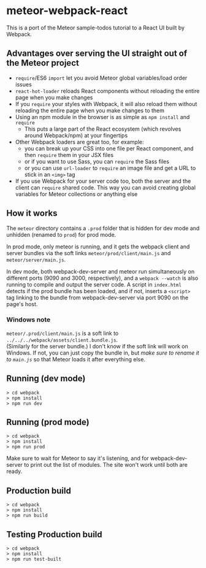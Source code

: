 # meteor-webpack-react

This is a port of the Meteor sample-todos tutorial to a React UI built by Webpack.

## Advantages over serving the UI straight out of the Meteor project

* `require`/ES6 `import` let you avoid Meteor global variables/load order issues
* `react-hot-loader` reloads React components without reloading the entire page
  when you make changes
* If you `require` your styles with Webpack, it will also reload them without
  reloading the entire page when you make changes to them
* Using an npm module in the browser is as simple as `npm install` and `require`
  * This puts a large part of the React ecosystem (which revolves around Webpack/npm)
    at your fingertips
* Other Webpack loaders are great too, for example:
  * you can break up your CSS into one file per React component, and then `require`
    them in your JSX files
  * or if you want to use Sass, you can `require` the Sass files
  * or you can use `url-loader` to `require` an image file and get a URL to stick in
    an `<img>` tag
* If you use Webpack for your server code too, both the server and the client can `require`
  shared code.  This way you can avoid creating global variables for Meteor collections or
  anything else

## How it works

The `meteor` directory contains a `.prod` folder that is hidden for dev mode and unhidden (renamed to `prod`) for prod mode.

In prod mode, only meteor is running, and it gets the webpack client and server bundles via the soft links `meteor/prod/client/main.js` and `meteor/server/main.js`.

In dev mode, both webpack-dev-server and meteor run simultaneously on different ports (9090 and 3000, respectively), and a `webpack --watch` is also running to compile and output the server code.  A script in `index.html` detects if the prod bundle has been loaded, and if not, inserts a `<script>` tag linking to the bundle from webpack-dev-server via port 9090 on the page's host.

### Windows note

`meteor/.prod/client/main.js` is a soft link to `../../../webpack/assets/client.bundle.js`.  
(Similarly for the server bundle.) I don't know
if the soft link will work on Windows.  If not, you can just copy the bundle in, but *make sure
to rename it to `main.js`* so that Meteor loads it after everything else.

## Running (dev mode)

```
> cd webpack
> npm install
> npm run dev
```
## Running (prod mode)

```
> cd webpack
> npm install
> npm run prod
```
Make sure to wait for Meteor to say it's listening, and for webpack-dev-server to print out the list of modules.  The site won't work until both are ready.

## Production build

```
> cd webpack
> npm install
> npm run build
```

## Testing Production build

```
> cd webpack
> npm install
> npm run test-built
```
